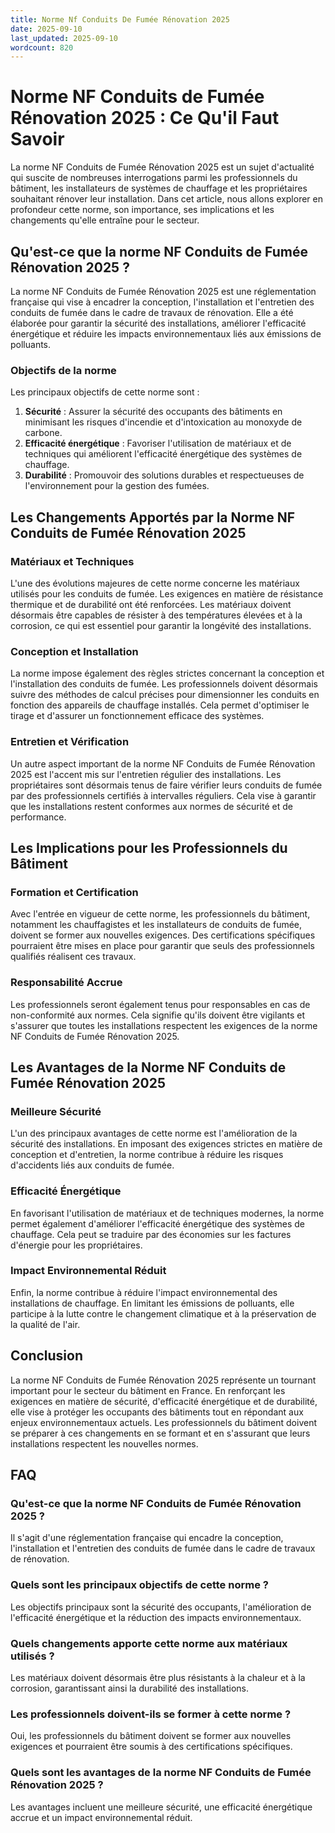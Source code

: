 ```yaml
---
title: Norme Nf Conduits De Fumée Rénovation 2025
date: 2025-09-10
last_updated: 2025-09-10
wordcount: 820
---
```


# Norme NF Conduits de Fumée Rénovation 2025 : Ce Qu'il Faut Savoir

La norme NF Conduits de Fumée Rénovation 2025 est un sujet d'actualité qui suscite de nombreuses interrogations parmi les professionnels du bâtiment, les installateurs de systèmes de chauffage et les propriétaires souhaitant rénover leur installation. Dans cet article, nous allons explorer en profondeur cette norme, son importance, ses implications et les changements qu'elle entraîne pour le secteur.

## Qu'est-ce que la norme NF Conduits de Fumée Rénovation 2025 ?

La norme NF Conduits de Fumée Rénovation 2025 est une réglementation française qui vise à encadrer la conception, l'installation et l'entretien des conduits de fumée dans le cadre de travaux de rénovation. Elle a été élaborée pour garantir la sécurité des installations, améliorer l'efficacité énergétique et réduire les impacts environnementaux liés aux émissions de polluants.

### Objectifs de la norme

Les principaux objectifs de cette norme sont :

1. **Sécurité** : Assurer la sécurité des occupants des bâtiments en minimisant les risques d'incendie et d'intoxication au monoxyde de carbone.
2. **Efficacité énergétique** : Favoriser l'utilisation de matériaux et de techniques qui améliorent l'efficacité énergétique des systèmes de chauffage.
3. **Durabilité** : Promouvoir des solutions durables et respectueuses de l'environnement pour la gestion des fumées.

## Les Changements Apportés par la Norme NF Conduits de Fumée Rénovation 2025

### Matériaux et Techniques

L'une des évolutions majeures de cette norme concerne les matériaux utilisés pour les conduits de fumée. Les exigences en matière de résistance thermique et de durabilité ont été renforcées. Les matériaux doivent désormais être capables de résister à des températures élevées et à la corrosion, ce qui est essentiel pour garantir la longévité des installations.

### Conception et Installation

La norme impose également des règles strictes concernant la conception et l'installation des conduits de fumée. Les professionnels doivent désormais suivre des méthodes de calcul précises pour dimensionner les conduits en fonction des appareils de chauffage installés. Cela permet d'optimiser le tirage et d'assurer un fonctionnement efficace des systèmes.

### Entretien et Vérification

Un autre aspect important de la norme NF Conduits de Fumée Rénovation 2025 est l'accent mis sur l'entretien régulier des installations. Les propriétaires sont désormais tenus de faire vérifier leurs conduits de fumée par des professionnels certifiés à intervalles réguliers. Cela vise à garantir que les installations restent conformes aux normes de sécurité et de performance.

## Les Implications pour les Professionnels du Bâtiment

### Formation et Certification

Avec l'entrée en vigueur de cette norme, les professionnels du bâtiment, notamment les chauffagistes et les installateurs de conduits de fumée, doivent se former aux nouvelles exigences. Des certifications spécifiques pourraient être mises en place pour garantir que seuls des professionnels qualifiés réalisent ces travaux.

### Responsabilité Accrue

Les professionnels seront également tenus pour responsables en cas de non-conformité aux normes. Cela signifie qu'ils doivent être vigilants et s'assurer que toutes les installations respectent les exigences de la norme NF Conduits de Fumée Rénovation 2025.

## Les Avantages de la Norme NF Conduits de Fumée Rénovation 2025

### Meilleure Sécurité

L'un des principaux avantages de cette norme est l'amélioration de la sécurité des installations. En imposant des exigences strictes en matière de conception et d'entretien, la norme contribue à réduire les risques d'accidents liés aux conduits de fumée.

### Efficacité Énergétique

En favorisant l'utilisation de matériaux et de techniques modernes, la norme permet également d'améliorer l'efficacité énergétique des systèmes de chauffage. Cela peut se traduire par des économies sur les factures d'énergie pour les propriétaires.

### Impact Environnemental Réduit

Enfin, la norme contribue à réduire l'impact environnemental des installations de chauffage. En limitant les émissions de polluants, elle participe à la lutte contre le changement climatique et à la préservation de la qualité de l'air.

## Conclusion

La norme NF Conduits de Fumée Rénovation 2025 représente un tournant important pour le secteur du bâtiment en France. En renforçant les exigences en matière de sécurité, d'efficacité énergétique et de durabilité, elle vise à protéger les occupants des bâtiments tout en répondant aux enjeux environnementaux actuels. Les professionnels du bâtiment doivent se préparer à ces changements en se formant et en s'assurant que leurs installations respectent les nouvelles normes.

## FAQ

### Qu'est-ce que la norme NF Conduits de Fumée Rénovation 2025 ?

Il s'agit d'une réglementation française qui encadre la conception, l'installation et l'entretien des conduits de fumée dans le cadre de travaux de rénovation.

### Quels sont les principaux objectifs de cette norme ?

Les objectifs principaux sont la sécurité des occupants, l'amélioration de l'efficacité énergétique et la réduction des impacts environnementaux.

### Quels changements apporte cette norme aux matériaux utilisés ?

Les matériaux doivent désormais être plus résistants à la chaleur et à la corrosion, garantissant ainsi la durabilité des installations.

### Les professionnels doivent-ils se former à cette norme ?

Oui, les professionnels du bâtiment doivent se former aux nouvelles exigences et pourraient être soumis à des certifications spécifiques.

### Quels sont les avantages de la norme NF Conduits de Fumée Rénovation 2025 ?

Les avantages incluent une meilleure sécurité, une efficacité énergétique accrue et un impact environnemental réduit.